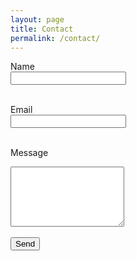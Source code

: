 ```yaml
---
layout: page
title: Contact
permalink: /contact/
---
```


<form action="https://formspree.io/f/YOUR_FORM_ID" method="POST">
  <label for="name">Name</label><br>
  <input type="text" name="name" required><br><br>

  <label for="email">Email</label><br>
  <input type="email" name="_replyto" required><br><br>

  <label for="message">Message</label><br>
  <textarea name="message" rows="6" required></textarea><br><br>

  <input type="submit" value="Send">
</form>
